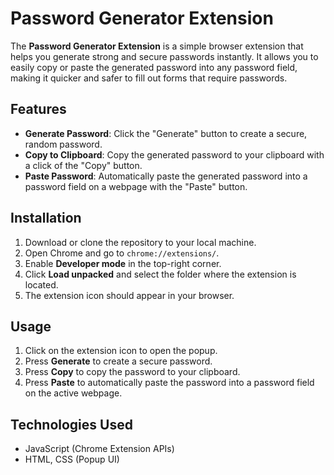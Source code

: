 # Password Generator Extension

The **Password Generator Extension** is a simple browser extension that helps you generate strong and secure passwords instantly. It allows you to easily copy or paste the generated password into any password field, making it quicker and safer to fill out forms that require passwords.

## Features

- **Generate Password**: Click the "Generate" button to create a secure, random password.
- **Copy to Clipboard**: Copy the generated password to your clipboard with a click of the "Copy" button.
- **Paste Password**: Automatically paste the generated password into a password field on a webpage with the "Paste" button.

## Installation

1. Download or clone the repository to your local machine.
2. Open Chrome and go to `chrome://extensions/`.
3. Enable **Developer mode** in the top-right corner.
4. Click **Load unpacked** and select the folder where the extension is located.
5. The extension icon should appear in your browser.

## Usage

1. Click on the extension icon to open the popup.
2. Press **Generate** to create a secure password.
3. Press **Copy** to copy the password to your clipboard.
4. Press **Paste** to automatically paste the password into a password field on the active webpage.

## Technologies Used

- JavaScript (Chrome Extension APIs)
- HTML, CSS (Popup UI)

